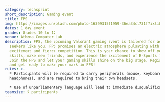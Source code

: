 ```yaml
---
category: techsprint
short_description: Gaming event
title: FPS
img: https://images.unsplash.com/photo-1639931561959-36ea34c1731f?ixlib=rb-4.0.3&ixid=M3wxMjA3fDB8MHxzZWFyY2h8M3x8ZnBzfGVufDB8fDB8fHww&auto=format&fit=crop&w=900&q=60
dates: 1 day event
grades: Grades 10 to 12
venue: Athena Computer Lab
description: FPS, the upcoming Valorant gaming event is tailored for adrenaline
  seekers like you. FPS promises an electric atmosphere pulsating with
  excitement and fierce competition. This is your chance to show off your
  skills, make new friends, and experience the excitement of E-Sports firsthand.
  Join the FPS and let your gaming skills shine on the big stage. Register now
  and get ready to make your mark in FPS!
rules: >-
  * Participants will be required to carry peripherals (mouse, keyboard, and
  headphones), and are required to bring their own headsets.

  * Use of unparliamentary language will lead to immediate disqualification.
teamsize: 5 participants
---
```

